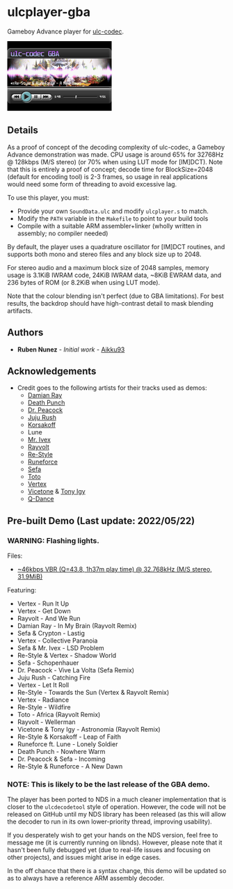 # ulcplayer-gba
Gameboy Advance player for [ulc-codec](https://github.com/Aikku93/ulc-codec).

![Screenshot](/Screenshot.png?raw=true)

## Details

As a proof of concept of the decoding complexity of ulc-codec, a Gameboy Advance demonstration was made. CPU usage is around 65% for 32768Hz @ 128kbps (M/S stereo) (or 70% when using LUT mode for [IM]DCT). Note that this is entirely a proof of concept; decode time for BlockSize=2048 (default for encoding tool) is 2-3 frames, so usage in real applications would need some form of threading to avoid excessive lag.

To use this player, you must:
 * Provide your own ```SoundData.ulc``` and modify ```ulcplayer.s``` to match.
 * Modify the ```PATH``` variable in the ```Makefile``` to point to your build tools
 * Compile with a suitable ARM assembler+linker (wholly written in assembly; no compiler needed)

By default, the player uses a quadrature oscillator for [IM]DCT routines, and supports both mono and stereo files and any block size up to 2048.

For stereo audio and a maximum block size of 2048 samples, memory usage is 3.1KiB IWRAM code, 24KiB IWRAM data, ~8KiB EWRAM data, and 236 bytes of ROM (or 8.2KiB when using LUT mode).

Note that the colour blending isn't perfect (due to GBA limitations). For best results, the backdrop should have high-contrast detail to mask blending artifacts.

## Authors
 * **Ruben Nunez** - *Initial work* - [Aikku93](https://github.com/Aikku93)

## Acknowledgements
* Credit goes to the following artists for their tracks used as demos:
  * [Damian Ray](https://music.youtube.com/channel/UCmv071TnqPRRd5RrkrPh8Jw)
  * [Death Punch](https://music.youtube.com/channel/UCXHpMpXp-omLq0wHYXmLsng)
  * [Dr. Peacock](https://music.youtube.com/channel/UC3EjYttTVgJllvuttr6PzNw)
  * [Juju Rush](https://www.facebook.com/jujurush99/)
  * [Korsakoff](https://music.youtube.com/channel/UCIw93jBDgd-hHhSJAtvQNRA)
  * Lune
  * [Mr. Ivex](https://music.youtube.com/channel/UCsrWJSnK1ZryH-92x00a4uA)
  * [Rayvolt](https://music.youtube.com/channel/UCUCZojA3_kduHSK_-bmYSAA)
  * [Re-Style](https://music.youtube.com/channel/UCL9cYAVYKKXubDZ-fXS4v4w)
  * [Runeforce](https://music.youtube.com/channel/UCkfDBzVQEOWKx2zX7Ul1Qcg)
  * [Sefa](https://djsefa.com/)
  * [Toto](https://music.youtube.com/channel/UCewH1MBbYlEZMWx3ZUNywyg)
  * [Vertex](https://music.youtube.com/channel/UCtRTO5SOpUJvfyZD43ZTxYQ)
  * [Vicetone](https://music.youtube.com/channel/UCBxPw3gBM65DpL64iD5kIiA) & [Tony Igy](https://music.youtube.com/channel/UCjW4TPq451IgyqBkDAmSdrw)
  * [Q-Dance](https://www.q-dance.com/)

## Pre-built Demo (Last update: 2022/05/22)

### **WARNING: Flashing lights.**

Files:
 * [~46kbps VBR (Q=43.8, 1h37m play time) @ 32.768kHz (M/S stereo, 31.9MiB)](https://www.mediafire.com/file/rjrdv9joq0558xq/file)

Featuring:
 * Vertex - Run It Up
 * Vertex - Get Down
 * Rayvolt - And We Run
 * Damian Ray - In My Brain (Rayvolt Remix)
 * Sefa & Crypton - Lastig
 * Vertex - Collective Paranoia
 * Sefa & Mr. Ivex - LSD Problem
 * Re-Style & Vertex - Shadow World
 * Sefa - Schopenhauer
 * Dr. Peacock - Vive La Volta (Sefa Remix)
 * Juju Rush - Catching Fire
 * Vertex - Let It Roll
 * Re-Style - Towards the Sun (Vertex & Rayvolt Remix)
 * Vertex - Radiance
 * Re-Style - Wildfire
 * Toto - Africa (Rayvolt Remix)
 * Rayvolt - Wellerman
 * Vicetone & Tony Igy - Astronomia (Rayvolt Remix)
 * Re-Style & Korsakoff - Leap of Faith
 * Runeforce ft. Lune - Lonely Soldier
 * Death Punch - Nowhere Warm
 * Dr. Peacock & Sefa - Incoming
 * Re-Style & Runeforce - A New Dawn

### NOTE: This is likely to be the last release of the GBA demo.

The player has been ported to NDS in a much cleaner implementation that is closer to the `ulcdecodetool` style of operation. However, the code will not be released on GitHub until my NDS library has been released (as this will allow the decoder to run in its own lower-priority thread, improving usability).

If you desperately wish to get your hands on the NDS version, feel free to message me (it is currently running on libnds). However, please note that it hasn't been fully debugged yet (due to real-life issues and focusing on other projects), and issues might arise in edge cases.

In the off chance that there is a syntax change, this demo will be updated so as to always have a reference ARM assembly decoder.
